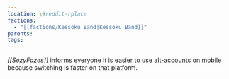 ```yaml
---
location: \#reddit-rplace
factions:
  - "[[factions/Kessoku Band|Kessoku Band]]"
parents: 
tags: 
---
```

*[[SezyFazes]]* informs everyone [it is easier to use alt-accounts on mobile](discord://discord.com/channels/1093664259273130084/1131230952119615600/1131577693826207808) because switching is faster on that platform.
